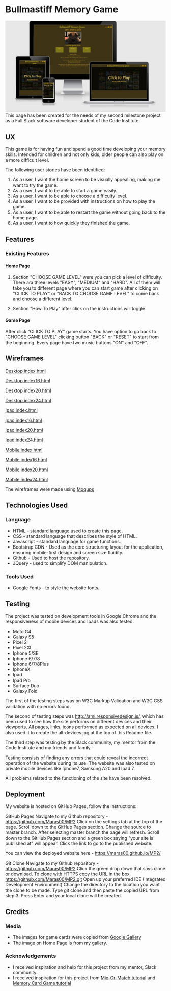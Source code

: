 # Bullmastiff Memory Game
![Devices picture](assets/img/all-devices.jpg)
This page has been created for the needs of my second milestone project as a Full Stack software developer student of the Code Institute.


## UX

This game is for having fun and spend a good time developing your memory skills. Intended for children and not only kids, older people can also play on a more difficult level.

The following user stories have been identified:

1. As a user, I want the home screen to be visually appealing, making me want to try the game.
2. As a user, I want to be able to start a game easily.
3. As a user, I want to be able to choose a difficulty level.
4. As a user, I want to be provided with instructions on how to play the game.
5. As a user, I want to be able to restart the game without going back to the home page.
6. As a user, I want to how quickly they finished the game.

## Features

### Existing Features

#### Home Page 

1. Section "CHOOSE GAME LEVEL" were you can pick a level of difficulty. There ara three levels "EASY", "MEDIUM" and "HARD". All of them will take you to different page where you can start game after clicking on "CLICK TO PLAY" or "BACK TO CHOOSE GAME LEVEL" to come back and choose a different level.

2. Section "How To Play" after click on the instructions will toggle.

#### Game Page 

After click "CLICK TO PLAY" game starts. You have option to go back to "CHOOSE GAME LEVEL" clicking button "BACK" or "RESET" to start from the beginning. Every page have two music buttons "ON" and "OFF". 

## Wireframes
[Desktop index.html](assets/img/wireframes/DesktopIndex.png)

[Desktop index16.html](assets/img/wireframes/DesktopIndex16.png)

[Desktop index20.html](assets/img/wireframes/DesktopIndex20.png)

[Desktop index24.html](assets/img/wireframes/DesktopIndex24.png)

[Ipad index.html](assets/img/wireframes/IpadIndex.png)

[Ipad index16.html](assets/img/wireframes/IpadIndex16.png)

[Ipad index20.html](assets/img/wireframes/IpadIndex20.png)

[Ipad index24.html](assets/img/wireframes/IpadIndex24.png)

[Mobile index.html](assets/img/wireframes/MobileIndex.png)

[Mobile index16.html](assets/img/wireframes/MobileIndex16.png)

[Mobile index20.html](assets/img/wireframes/MobileIndex20.png)

[Mobile index24.html](assets/img/wireframes/MobileIndex24.png)

The wireframes were made using [Moqups](https://moqups.com/)


## Technologies Used

### Language

- HTML - standard language used to create this page.
- CSS - standard language that describes the style of HTML.
- Javascript - standard language for game functions.
- Bootstrap CDN - Used as the core structuring layout for the application, ensuring mobile-first design and screen size fluidity.
- Github - Used to host the repository.
- JQuery - used to simplify DOM manipulation. 

### Tools Used

- Google Fonts - to style the website fonts.

## Testing

The project was tested on development tools in Google Chrome and the responsiveness of mobile devices and Ipads was also tested.

- Moto G4
- Galaxy S5
- Pixel 2
- Pixel 2XL 
- Iphone 5/SE 
- Iphone 6/7/8
- Iphone 6/7/8Plus
- IphoneX
- Ipad
- Ipad Pro 
- Surface Duo 
- Galaxy Fold 

The first of the testing steps was on W3C Markup Validation and W3C CSS validation with no errors found.

The second of testing steps was http://ami.responsivedesign.is/, which has been used to see how the site performs on different devices and their viewports. All pages, links, icons performed as expected on all devices. I also used it to create the all-devices.jpg at the top of this Readme file.

The third step was testing by the Slack community, my mentor from the Code Institute and my friends and family.

Testing consists of finding any errors that could reveal the incorrect operation of the website during its use. The website was also tested on private mobile devices like Iphone7, Samsung A20 and Ipad 7.

All problems related to the functioning of the site have been resolved.

## Deployment

My website is hosted on GitHub Pages, follow the instructions:

GitHub Pages
Navigate to my Github repository - https://github.com/Maras00/MP2
Click on the settings tab at the top of the page.
Scroll down to the GitHub Pages section.
Change the source to master branch.
After selecting master branch the page will refresh.
Scroll down to the GitHub Pages section and a green box saying "your site is published at" will appear.
Click the link to go to the published website.

You can view the deployed website here - https://maras00.github.io/MP2/

Git Clone
Navigate to my Github repository - https://github.com/Maras00/MP2
Click the green drop down that says clone or download.
To clone with HTTPS copy the URL in the box. https://github.com/Maras00/MP2.git
Open up your preferred IDE (Integrated Development Environment)
Change the directory to the location you want the clone to be made.
Type git clone and then paste the copied URL from step 3.
Press Enter and your local clone will be created.


## Credits

### Media
- The images for game cards were copied from [Google Gallery](https://www.google.com/search?q=bullmastiff&sxsrf=ALeKk02wQLw2hHvjgoSOub8IAV_0Ov_zIQ:1602948059442&source=lnms&tbm=isch&sa=X&ved=2ahUKEwjClLTt9rvsAhWXaRUIHRTCANYQ_AUoAXoECAUQAw&biw=1366&bih=625) 
- The image on Home Page is from my gallery.


### Acknowledgements

- I received inspiration and help for this project from my mentor, Slack community.
- I received inspiration for this project from [Mix-Or-Match tutorial](https://www.youtube.com/watch?v=28VfzEiJgy4) and [Memory Card Game tutorial](https://www.youtube.com/watch?v=ZniVgo8U7ek)